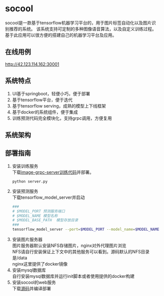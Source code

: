 socool
===
socool是一款基于tensorflow机器学习平台的，用于图片标签自动化以及图片识别推荐的系统。
该系统支持可定制的多种图像语音算法，以及自定义训练过程。基于此应用可以很方便的搭建自己的机器学习平台及应用。
## 在线用例

http://42.123.114.162:30001

## 系统特点
1. UI基于springboot，轻便小巧，便于部署
2. 基于tensorflow平台，便于迭代
3. 基于tensorflow serving，成熟的模型上下线框架
4. 基于docker的系统组件，便于集成
5. 训练预测代码完全模块化，支持grpc调用，方便复用

## 系统架构

## 部署指南
1. 安装训练服务    
    下载[image-grpc-server训练代码](https://github.com/yony228/image-grpc-server)并部署。<br>
    ```
    python server.py
    ```
2. 安装预测服务    
    下载tensorflow_model_server并启动
    ```Bash
    ###
    # $MODEL_PORT 预测服务端口
    # $MODEL_NAME 模型名称
    # $MODEL_BASE_PATH  模型存放目录
    ###
    tensorflow_model_server --port=$MODEL_PORT --model_name=$MODEL_NAME --model_base_path=$MODEL_BASE_PATH &>/serving.log &
    ```
3. 安装图片服务器    
    图片服务器默认安装NFS存储图片，nginx对外代理图片浏览    
    NFS请自行安装保证上下文中的其他服务可以看到。源码默认的NFS目录是/data    
    nginx这里提供了docker镜像
4. 安装mysql数据库    
    自行安装mysql数据库并运行init脚本或者使用提供的docker构建
5. 安装socool的web服务    
    下载[源码](https://github.com/yony228/image-web)并编译部署


